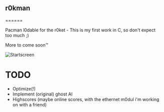 ## r0kman
======

Pacman l0dable for the r0ket - This is my first work in C, so don't expect too much ;)

More to come soon™

![Startscreen](https://raw.github.com/ManiacTwister/r0kman/master/r0kman.gif)

TODO
======
*  Optimize(!)
*  Implement (original) ghost AI
*  Highscores (maybe online scores, with the ethernet m0dul i'm working on with a friend)


